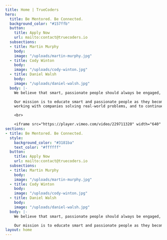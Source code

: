 ```yaml
---
title: Home | TrueCoders
hero:
  title: Be Mentored. Be Connected.
  background_color: "#157ffb"
  button:
    title: Apply Now
    url: mailto:contact@truecoders.io
  subsections:
  - title: Martin Murphy
    body: 
    image: "/uploads/martin-murphy.jpg"
  - title: Cody Winton
    body: 
    image: "/uploads/cody-winton.jpg"
  - title: Daniel Walsh
    body: 
    image: "/uploads/daniel-walsh.jpg"
  body: |-
    We believe that smart, passionate people should always be engaged, doing what they love to do.

    Our mission is to educate smart and passionate people as they become skilled developers, to keep them engaged  
    working with companies solving real-world problems, and to continue mentoring them as they grow their skill set.

    <br>

    <iframe src="https://player.vimeo.com/video/229711320" width="640" height="360" frameborder="0" webkitallowfullscreen mozallowfullscreen allowfullscreen></iframe>
sections:
- title: Be Mentored. Be Connected.
  style:
    background_color: "#3181ba"
    text_color: "#ffffff"
  button:
    title: Apply Now
    url: mailto:contact@truecoders.io
  subsections:
  - title: Martin Murphy
    body: 
    image: "/uploads/martin-murphy.jpg"
  - title: Cody Winton
    body: 
    image: "/uploads/cody-winton.jpg"
  - title: Daniel Walsh
    body: 
    image: "/uploads/daniel-walsh.jpg"
  body: |-
    We believe that smart, passionate people should always be engaged, doing what they love to do.

    Our mission is to educate smart and passionate people as they become skilled developers, to keep them engaged working with companies solving real-world problems, and to continue mentoring them as they grow their skill set.
layout: home
---
```

